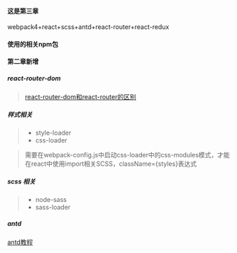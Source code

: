 #### 这是第三章

webpack4+react+scss+antd+react-router+react-redux
	
#### 使用的相关npm包

#### 第二章新增

##### react-router-dom

> [react-router-dom和react-router的区别](https://github.com/mrdulin/blog/issues/42)



##### 样式相关

> - style-loader
> - css-loader  

> 需要在webpack-config.js中启动css-loader中的css-modules模式，才能在react中使用import相关SCSS，className={styles}表达式

##### scss 相关

> - node-sass 
> - sass-loader


##### antd 
[antd教程](https://ant.design/docs/react/getting-started-cn)
